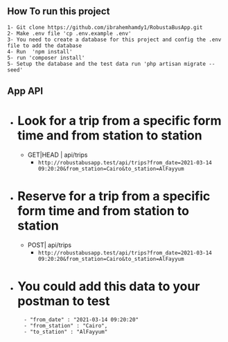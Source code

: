 ## How To run this project

    1- Git clone https://github.com/ibrahemhamdy1/RobustaBusApp.git
    2- Make .env file 'cp .env.example .env'
    3- You need to create a database for this project and config the .env file to add the database
    4- Run  'npm install'
    5- run 'composer install'
    5- Setup the database and the test data run 'php artisan migrate --seed'

## App API
- # Look for a trip from a specific form time and from station to station
    - GET|HEAD | api/trips
        - `http://robustabusapp.test/api/trips?from_date=2021-03-14 09:20:20&from_station=Cairo&to_station=AlFayyum`
- # Reserve for a trip from a specific form time and from station to station
    - POST| api/trips
        -  `http://robustabusapp.test/api/trips?from_date=2021-03-14 09:20:20&from_station=Cairo&to_station=AlFayyum`

- # You could add this data to your postman to test
        - "from_date" : "2021-03-14 09:20:20"
        - "from_station" : "Cairo",
        - "to_station" : "AlFayyum"

